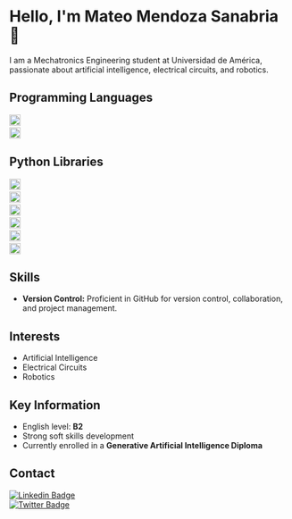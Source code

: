 # Hello, I'm Mateo Mendoza Sanabria 👋  

I am a Mechatronics Engineering student at Universidad de América, passionate about artificial intelligence, electrical circuits, and robotics.  

## Programming Languages  
<img alt="Python" src="https://img.shields.io/badge/python%20-%2314354C.svg?&style=flat&logo=python&logoColor=white" height="20"/> &nbsp;  
<img alt="LaTeX" src="https://img.shields.io/badge/latex%20-%23008080.svg?&style=flat&logo=latex&logoColor=white" height="20" />  

## Python Libraries  
<img alt="NumPy" src="https://img.shields.io/badge/numpy%20-%230095D5.svg?&style=flat&logo=numpy&logoColor=white" height="20"/> &nbsp;  
<img alt="Pandas" src="https://img.shields.io/badge/pandas%20-%23150458.svg?&style=flat&logo=pandas&logoColor=white" height="20" /> &nbsp;  
<img alt="Matplotlib" src="https://img.shields.io/badge/Matplotlib%20-%23113D75.svg?&style=flat&logo=python&logoColor=white" height="20" /> &nbsp;  
<img alt="Seaborn" src="https://img.shields.io/badge/Seaborn%20-%23007396.svg?&style=flat&logo=python&logoColor=white" height="20" /> &nbsp;  
<img alt="SymPy" src="https://img.shields.io/badge/SymPy%20-%23239120.svg?&style=flat&logo=sympy&logoColor=white" height="20" /> &nbsp;  
<img alt="Plotly" src="https://img.shields.io/badge/plotly%20-%233B4D98.svg?&style=flat&logo=plotly&logoColor=white" height="20" />  

## Skills  
- **Version Control:** Proficient in GitHub for version control, collaboration, and project management.  

## Interests  
- Artificial Intelligence  
- Electrical Circuits  
- Robotics  

## Key Information  
- English level: **B2**  
- Strong soft skills development  
- Currently enrolled in a **Generative Artificial Intelligence Diploma**  

## Contact  
<!-- Add your links here -->  
[![Linkedin Badge](https://img.shields.io/badge/-Linkedin-0077B5?style=plastic&logo=Linkedin&logoColor=white&link=https://linkedin.com)](https://linkedin.com)  
[![Twitter Badge](https://img.shields.io/badge/-Twitter-1DA1F2?style=plastic&logo=Twitter&logoColor=white&link=https://twitter.com)](https://twitter.com)  
